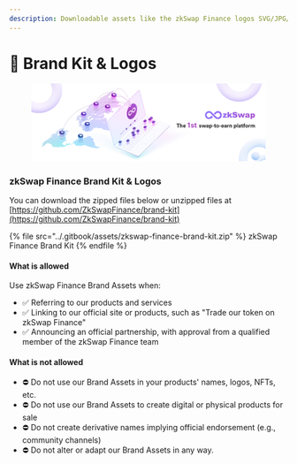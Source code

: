```yaml
---
description: Downloadable assets like the zkSwap Finance logos SVG/JPG/PNG
---
```


# 📒 Brand Kit & Logos

<figure><img src="../.gitbook/assets/Cover.jpg" alt=""><figcaption></figcaption></figure>

### zkSwap Finance Brand Kit & Logos

You can download the zipped files below or unzipped files at [https://github.com/ZkSwapFinance/brand-kit](https://github.com/ZkSwapFinance/brand-kit)

{% file src="../.gitbook/assets/zkswap-finance-brand-kit.zip" %}
zkSwap Finance Brand Kit
{% endfile %}

#### **What is allowed**

Use zkSwap Finance Brand Assets when:

* ✅ Referring to our products and services
* ✅ Linking to our official site or products, such as "Trade our token on zkSwap Finance"
* ✅ Announcing an official partnership, with approval from a qualified member of the zkSwap Finance team

#### **What is not allowed**

* ⛔️ Do not use our Brand Assets in your products' names, logos, NFTs, etc.
* ⛔️ Do not use our Brand Assets to create digital or physical products for sale
* ⛔️ Do not create derivative names implying official endorsement (e.g., community channels)
* ⛔️ Do not alter or adapt our Brand Assets in any way.

